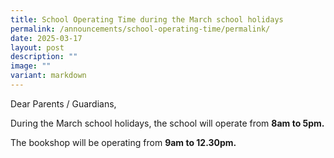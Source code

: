 ```yaml
---
title: School Operating Time during the March school holidays
permalink: /announcements/school-operating-time/permalink/
date: 2025-03-17
layout: post
description: ""
image: ""
variant: markdown
---
```

Dear Parents / Guardians,

During the March school holidays, the school will operate from **8am to 5pm.**

The bookshop will be operating from **9am to 12.30pm.**